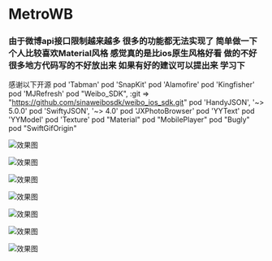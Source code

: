 # MetroWB

### 由于微博api接口限制越来越多 很多的功能都无法实现了 简单做一下 个人比较喜欢Material风格 感觉真的是比ios原生风格好看  做的不好 很多地方代码写的不好放出来 如果有好的建议可以提出来 学习下

感谢以下开源
pod 'Tabman'
pod 'SnapKit'
pod 'Alamofire'
pod 'Kingfisher'
pod 'MJRefresh'
pod "Weibo_SDK", :git => "https://github.com/sinaweibosdk/weibo_ios_sdk.git"
pod 'HandyJSON', '~> 5.0.0'
pod 'SwiftyJSON', '~> 4.0'
pod 'JXPhotoBrowser'
pod 'YYText'
pod 'YYModel'
pod 'Texture'
pod "Material"
pod "MobilePlayer"
pod "Bugly"
pod "SwiftGifOrigin"

![效果图](https://github.com/wangzhibiao/MetroWB/blob/master/MetroWB/MetroWB/readmesrc/WechatIMG15.jpeg)

![效果图](https://github.com/wangzhibiao/MetroWB/blob/master/MetroWB/MetroWB/readmesrc/WechatIMG16.jpeg)

![效果图](https://github.com/wangzhibiao/MetroWB/blob/master/MetroWB/MetroWB/readmesrc/WechatIMG17.jpeg)

![效果图](https://github.com/wangzhibiao/MetroWB/blob/master/MetroWB/MetroWB/readmesrc/WechatIMG18.jpeg)

![效果图](https://github.com/wangzhibiao/MetroWB/blob/master/MetroWB/MetroWB/readmesrc/WechatIMG19.jpeg)

![效果图](https://github.com/wangzhibiao/MetroWB/blob/master/MetroWB/MetroWB/readmesrc/WechatIMG20.jpeg)

![效果图](https://github.com/wangzhibiao/MetroWB/blob/master/MetroWB/MetroWB/readmesrc/WechatIMG21.jpeg)

